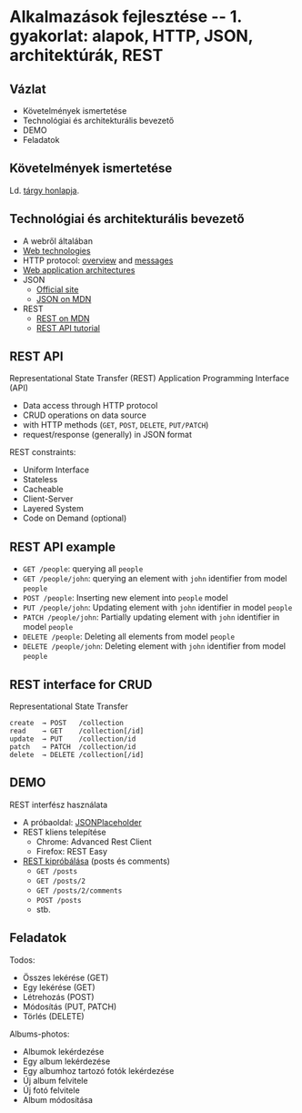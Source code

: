 # Alkalmazások fejlesztése -- 1. gyakorlat: alapok, HTTP, JSON, architektúrák, REST

## Vázlat

- Követelmények ismertetése
- Technológiai és architekturális bevezető
- DEMO
- Feladatok

## Követelmények ismertetése

Ld. [tárgy honlapja](http://webprogramozas.inf.elte.hu/#/subjects/alkfejl).

## Technológiai és architekturális bevezető

- A webről általában
- [Web technologies](https://developer.mozilla.org/en-US/docs/Web)
- HTTP protocol: [overview](https://developer.mozilla.org/en-US/docs/Web/HTTP/Overview) and [messages](https://developer.mozilla.org/en-US/docs/Web/HTTP/Messages)
- [Web application architectures](http://webprogramozas.inf.elte.hu/alkfejl/04/#/4)
- JSON
  * [Official site](http://json.org/)
  * [JSON on MDN](https://developer.mozilla.org/en-US/docs/Learn/JavaScript/Objects/JSON#No_really_what_is_JSON)
- REST
  * [REST on MDN](https://developer.mozilla.org/en-US/docs/Glossary/REST)
  * [REST API tutorial](https://restfulapi.net/)

## REST API

Representational State Transfer (REST) Application Programming Interface (API)

* Data access through HTTP protocol
* CRUD operations on data source
* with HTTP methods (`GET`, `POST`, `DELETE`, `PUT/PATCH`)
* request/response (generally) in JSON format

REST constraints:

- Uniform Interface
- Stateless
- Cacheable
- Client-Server
- Layered System
- Code on Demand (optional)

## REST API example

* `GET /people`: querying all `people`
* `GET /people/john`: querying an element with `john` identifier from model `people`
* `POST /people`: Inserting new element into `people` model
* `PUT /people/john`: Updating element with `john` identifier in model `people`
* `PATCH /people/john`: Partially updating element with `john` identifier in model `people`
* `DELETE /people`: Deleting all elements from model `people`
* `DELETE /people/john`: Deleting element with `john` identifier from model `people`

## REST interface for CRUD

Representational State Transfer

```
create  → POST   /collection
read    → GET    /collection[/id]
update  → PUT    /collection/id
patch   → PATCH  /collection/id
delete  → DELETE /collection[/id]
```

## DEMO

REST interfész használata

- A próbaoldal: [JSONPlaceholder](https://jsonplaceholder.typicode.com/)
- REST kliens telepítése 
    * Chrome: Advanced Rest Client
    * Firefox: REST Easy
- [REST kipróbálása](https://github.com/typicode/jsonplaceholder#how-to) (posts és comments)
    - `GET /posts`
    - `GET /posts/2`
    - `GET /posts/2/comments`
    - `POST /posts`
    - stb.

## Feladatok

Todos:

- Összes lekérése (GET)
- Egy lekérése (GET)
- Létrehozás (POST)
- Módosítás (PUT, PATCH)
- Törlés (DELETE)

Albums-photos:

- Albumok lekérdezése
- Egy album lekérdezése
- Egy albumhoz tartozó fotók lekérdezése
- Új album felvitele
- Új fotó felvitele
- Album módosítása
